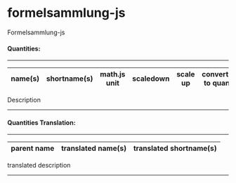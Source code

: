 # formelsammlung-js
Formelsammlung-js



#### Quantities:

-------------
| name(s) | shortname(s) | math.js unit | scaledown  | scale up | convertable to quantity | 
|-|-|-|-|-|-|

Description

-------------

#### Quantities Translation:

---------
| parent name | translated name(s) | translated shortname(s) | 
|-|-|-|

translated description

---------


